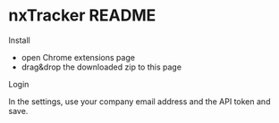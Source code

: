 # nxTracker README #

Install 

- open Chrome extensions page
- drag&drop the downloaded zip to this page

Login

In the settings, use your company email address and the API token and save.
